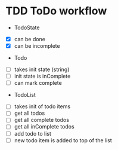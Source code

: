 # TDD ToDo workflow

- TodoState
- [x] can be done
- [x] can be incomplete
- Todo
- [ ] takes init state (string)
- [ ] init state is inComplete
- [ ] can mark complete
- TodoList
- [ ] takes init of todo items
- [ ] get all todos
- [ ] get all complete todos
- [ ] get all inComplete todos
- [ ] add todo to list
- [ ] new todo item is added to top of the list
